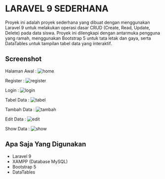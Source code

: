 # LARAVEL 9 SEDERHANA

Proyek ini adalah proyek sederhana yang dibuat dengan menggunakan Laravel 9 untuk melakukan operasi dasar CRUD (Create, Read, Update, Delete) pada data siswa. Proyek ini dilengkapi dengan antarmuka pengguna yang ramah, menggunakan Bootstrap 5 untuk tata letak dan gaya, serta DataTables untuk tampilan tabel data yang interaktif.

## Screenshot

Halaman Awal :
![home](https://github.com/NCholisM/belajarlaravel/assets/57277402/58842f44-888e-4fac-88b1-640ce5cc79c9)

Register :
![register](https://github.com/NCholisM/belajarlaravel/assets/57277402/752bfb6d-3fbf-4873-ac8a-e896aa4a794b)

Login :
![login](https://github.com/NCholisM/belajarlaravel/assets/57277402/ecb93f4a-da6e-4210-989a-ebbb97467238)

Tabel Data :
![tabel](https://github.com/NCholisM/belajarlaravel/assets/57277402/f5428ecf-e6eb-46b8-a177-5954a580af84)

Tambah Data :
![tambah](https://github.com/NCholisM/belajarlaravel/assets/57277402/0cea66ea-7c57-4a62-b01f-8ee47c5e355a)


Edit Data :
![edit](https://github.com/NCholisM/belajarlaravel/assets/57277402/4f339d2e-8a23-4c8b-a4d0-f1e4d2d201d6)

Show Data :
![show](https://github.com/NCholisM/belajarlaravel/assets/57277402/da5d885b-88fe-4d5d-b886-92ad94566cbb)


## Apa Saja Yang Digunakan

-   Laravel 9
-   XAMPP (Database MySQL)
-   Bootstrap 5
-   DataTables
